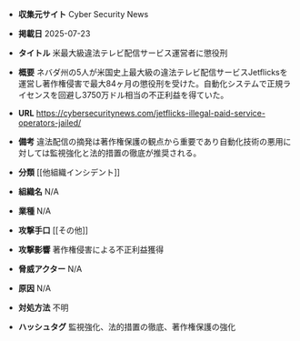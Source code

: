 - **収集元サイト**
Cyber Security News

- **掲載日**
2025-07-23

- **タイトル**
米最大級違法テレビ配信サービス運営者に懲役刑

- **概要**
ネバダ州の5人が米国史上最大級の違法テレビ配信サービスJetflicksを運営し著作権侵害で最大84ヶ月の懲役刑を受けた。自動化システムで正規ライセンスを回避し3750万ドル相当の不正利益を得ていた。

- **URL**
https://cybersecuritynews.com/jetflicks-illegal-paid-service-operators-jailed/

- **備考**
違法配信の摘発は著作権保護の観点から重要であり自動化技術の悪用に対しては監視強化と法的措置の徹底が推奨される。

- **分類**
[[他組織インシデント]]

- **組織名**
N/A

- **業種**
N/A

- **攻撃手口**
[[その他]]

- **攻撃影響**
著作権侵害による不正利益獲得

- **脅威アクター**
N/A

- **原因**
N/A

- **対処方法**
不明

- **ハッシュタグ**
監視強化、法的措置の徹底、著作権保護の強化
